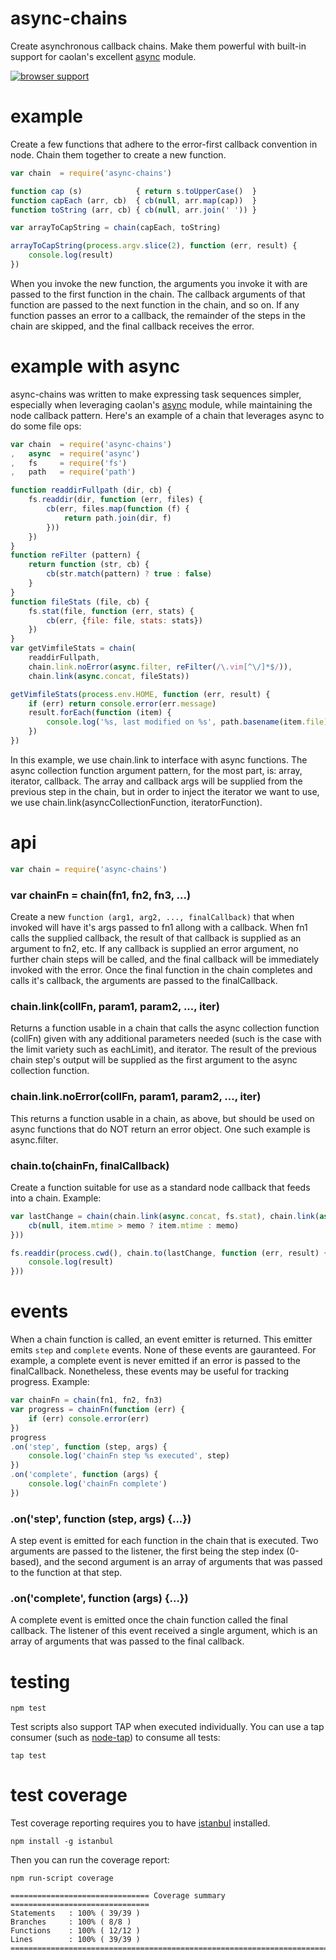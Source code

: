 async-chains
============

Create asynchronous callback chains. Make them powerful with built-in support for caolan's excellent [async](https://github.com/caolan/async) module.

[![browser support](http://ci.testling.com/jasonpincin/async-chains.png)](http://ci.testling.com/jasonpincin/async-chains)

# example

Create a few functions that adhere to the error-first callback convention in node. Chain them together to create a new function.  

```js
var chain  = require('async-chains')

function cap (s)            { return s.toUpperCase()  }
function capEach (arr, cb)  { cb(null, arr.map(cap))  }
function toString (arr, cb) { cb(null, arr.join(' ')) }

var arrayToCapString = chain(capEach, toString)

arrayToCapString(process.argv.slice(2), function (err, result) {
    console.log(result)
})
```

When you invoke the new function, the arguments you invoke it with are passed to the first function in the chain. The callback arguments 
of that function are passed to the next function in the chain, and so on. If any function passes an error to a callback, the remainder of the 
steps in the chain are skipped, and the final callback receives the error.

# example with async

async-chains was written to make expressing task sequences simpler, especially when leveraging caolan's [async](https://github.com/caolan/async) 
module, while maintaining the node callback pattern. Here's an example of a chain that leverages async to do some file ops:

```js
var chain  = require('async-chains')
,   async  = require('async')
,   fs     = require('fs')
,   path   = require('path')

function readdirFullpath (dir, cb) {
    fs.readdir(dir, function (err, files) {
        cb(err, files.map(function (f) {
            return path.join(dir, f)
        }))
    })
}
function reFilter (pattern) {
    return function (str, cb) {
        cb(str.match(pattern) ? true : false)
    }
}
function fileStats (file, cb) {
    fs.stat(file, function (err, stats) {
        cb(err, {file: file, stats: stats})
    })
}
var getVimfileStats = chain(
    readdirFullpath, 
    chain.link.noError(async.filter, reFilter(/\.vim[^\/]*$/)), 
    chain.link(async.concat, fileStats))

getVimfileStats(process.env.HOME, function (err, result) {
    if (err) return console.error(err.message)
    result.forEach(function (item) {
        console.log('%s, last modified on %s', path.basename(item.file), item.stats.mtime)
    })
})
```

In this example, we use chain.link to interface with async functions. The async collection function argument pattern, for the most part, 
is: array, iterator, callback. The array and callback args will be supplied from the previous step in the chain, but in order to inject 
the iterator we want to use, we use chain.link(asyncCollectionFunction, iteratorFunction).

# api

```js
var chain = require('async-chains')
```

### var chainFn = chain(fn1, fn2, fn3, ...)

Create a new `function (arg1, arg2, ..., finalCallback)` that when invoked will have it's args passed to fn1 allong with a callback. When fn1 
calls the supplied callback, the result of that callback is supplied as an argument to fn2, etc. If any callback is supplied an error argument, 
no further chain steps will be called, and the final callback will be immediately invoked with the error. Once the final function in the chain 
completes and calls it's callback, the arguments are passed to the finalCallback.

### chain.link(collFn, param1, param2, ..., iter)

Returns a function usable in a chain that calls the async collection function (collFn) given with any additional parameters needed (such is the case 
with the limit variety such as eachLimit), and iterator. The result of the previous chain step's output will be supplied as the first argument to 
the async collection function.

### chain.link.noError(collFn, param1, param2, ..., iter)

This returns a function usable in a chain, as above, but should be used on async functions that do NOT return an error object. One such example is 
async.filter.

### chain.to(chainFn, finalCallback)

Create a function suitable for use as a standard node callback that feeds into a chain. Example:

```js
var lastChange = chain(chain.link(async.concat, fs.stat), chain.link(async.reduce, 0, function (memo, item, cb) {
    cb(null, item.mtime > memo ? item.mtime : memo)
}))

fs.readdir(process.cwd(), chain.to(lastChange, function (err, result) {
    console.log(result)
}))
```

# events

When a chain function is called, an event emitter is returned. This emitter emits `step` and `complete` events. None of these events are gauranteed. 
For example, a complete event is never emitted if an error is passed to the finalCallback. Nonetheless, these events may be useful for tracking 
progress. Example:

```js
var chainFn = chain(fn1, fn2, fn3)
var progress = chainFn(function (err) {
    if (err) console.error(err)
})
progress
.on('step', function (step, args) {
    console.log('chainFn step %s executed', step)
})
.on('complete', function (args) {
    console.log('chainFn complete')
})
```

### .on('step', function (step, args) {...})

A step event is emitted for each function in the chain that is executed. Two arguments are passed to the listener, the first being the step index (0-based), 
and the second argument is an array of arguments that was passed to the function at that step.

### .on('complete', function (args) {...})

A complete event is emitted once the chain function called the final callback. The listener of this event received a single argument, which is an array of 
arguments that was passed to the final callback.

# testing

`npm test`

Test scripts also support TAP when executed individually. You can use a tap consumer (such as [node-tap](https://github.com/isaacs/node-tap)) to consume 
all tests:

`tap test`

# test coverage

Test coverage reporting requires you to have [istanbul](https://github.com/gotwarlost/istanbul) installed. 

`npm install -g istanbul`

Then you can run the coverage report:

`npm run-script coverage`

```
=============================== Coverage summary ===============================
Statements   : 100% ( 39/39 )
Branches     : 100% ( 8/8 )
Functions    : 100% ( 12/12 )
Lines        : 100% ( 39/39 )
================================================================================
```

